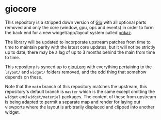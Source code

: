 # giocore

This repository is a stripped down version of 
[Gio](https://gioui.org) with all optional parts removed and 
only the core (window, gpu, ops and events) in order to form the back end 
for a new widget/app/layout system called [pokaz](https://github.com/cybriq/pokaz).

The library will be updated to incorporate upstream patches from time to 
time to maintain parity with the latest core updates, but it will not be 
strictly up to date, there may be a lag of up to 3 months behind the main 
from time to time.

This repository is synced up to 
[gioui.org](https://git.sr.ht/~eliasnaur/gio) 
with everything pertaining to the `layout/` and `widget/` folders removed, 
and the odd thing that somehow depends on these.

Note that the `main` branch of this repository matches the upstream, this 
repository's default branch is `master` which is the same except omitting 
the `widget` and `widget/material` packages. The content of these from 
upstream is being adapted to permit a separate map and render for laying out 
viewports where the layout is arbitrarily displaced and clipped into another 
widget.
